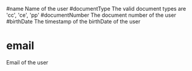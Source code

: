 #name
Name of the user
#documentType
The valid document types are 'cc', 'ce', 'pp'
#documentNumber
The document number of the user
#birthDate
The timestamp of the birthDate of the user
# email
Email of the user
